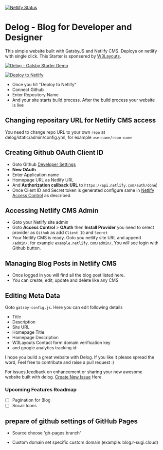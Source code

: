 [![Netlify Status](https://api.netlify.com/api/v1/badges/8ec719ad-c2f8-4529-b97d-e7561a9eaf33/deploy-status)](https://app.netlify.com/sites/delog-w3layouts/deploys)

# Delog - Blog for Developer and Designer
This simple website built with GatsbyJS and Netlify CMS. Deploys on netlify with single click. This Starter is sponsered by [W3Layouts](https://w3layouts.com).

[![Delog - Gatsby Starter Demo](https://w3layouts.com/wp-content/uploads/2020/03/gatsby-starter.jpg)](https://delog-w3layouts.netlify.com/)

[![Deploy to Netlify](https://www.netlify.com/img/deploy/button.svg)](https://app.netlify.com/start/deploy?repository=https://github.com/W3Layouts/gatsby-starter-delog)

* Once you hit "Deploy to Netlify"
* Connect Github
* Enter Repository Name
* And your site starts build process. After the build process your website is live

## Changing repositary URL for Netlify CMS access
You need to change repo URL to your own `repo` at delog/static/admin/config.yml, for example `username/repo-name`

## Creating Github OAuth Client ID
* Goto Github [Developer Settings](https://github.com/settings/developers)
* **New OAuth**
* Enter Application name
* Homepage URL as Netlify URL
* And **Authorization callback URL** to `https://api.netlify.com/auth/done`)
* Once Client ID and Secret token is generated configure same in [Netlify Access Control](#accessing-netlify-cms-admin) as described.

## Accessing Netlify CMS Admin
* Goto your Netlify site admin
* Goto **Access Control** > **OAuth** then **Install Provider** you need to select provider as `Github` as add `Client ID` and `Secret`
* Your Netlify CMS is ready. Goto you netlify site URL and append `/admin/`. for example `example.netlify.com/admin/`, You will see login with Github button.

## Managing Blog Posts in Netlify CMS
* Once logged in you will find all the blog post listed here.
* You can create, edit, update and delete like any CMS

## Editing Meta Data
Goto `gatsby-config.js`. Here you can edit following details
* Title
* Description
* Site URL
* Homepage Title
* Homepage Description
* W3Layouts Contact form domain verification key
* and google analytics tracking id

I hope you build a great website with Delog. If you like it please spread the word, Feel free to contribute and raise a pull request :)

For issues,feedback on enhancement or sharing your new awesome website built with delog. [Create New Issue](https://github.com/W3Layouts/delog/issues/new) Here

### Upcoming Features Roadmap
- [ ] Pagination for Blog
- [ ] Socail Icons

## prepare of github settings of GitHub Pages
* Source
choose 'gh-pages branch'

* Custom domain
set specific custom domain (example: blog.r-sugi.cloud)
